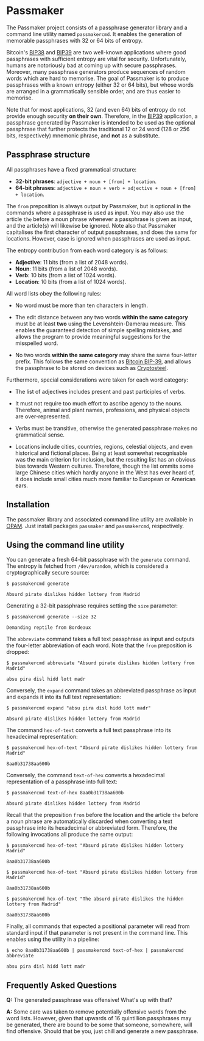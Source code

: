 Passmaker
=========

The Passmaker project consists of a passphrase generator library and a
command line utility named `passmakercmd`.  It enables the generation of
memorable passphrases with 32 or 64 bits of entropy.

Bitcoin's
[BIP38](https://github.com/bitcoin/bips/blob/master/bip-0038.mediawiki) and
[BIP39](https://github.com/bitcoin/bips/blob/master/bip-0039.mediawiki)
are two well-known applications where good passphrases with sufficient
entropy are vital for security.  Unfortunately, humans are notoriously bad
at coming up with secure passphrases.  Moreover, many passphrase generators
produce sequences of random words which are hard to memorise.  The goal
of Passmaker is to produce passphrases with a known entropy (either 32 or
64 bits), but whose words are arranged in a grammatically sensible order,
and are thus easier to memorise.

Note that for most applications, 32 (and even 64) bits of entropy
do not provide enough security **on their own**.  Therefore, in the
[BIP39](https://github.com/bitcoin/bips/blob/master/bip-0039.mediawiki)
application, a passphrase generated by Passmaker is intended to be used as
the optional passphrase that further protects the traditional 12 or 24 word
(128 or 256 bits, respectively) mnemonic phrase, and **not** as a substitute.


Passphrase structure
--------------------

All passphrases have a fixed grammatical structure:

 - **32-bit phrases**: `adjective + noun + [from] + location`.
 - **64-bit phrases**: `adjective + noun + verb + adjective + noun + [from] + location`.

The `from` preposition is always output by Passmaker, but is optional in the
commands where a passphrase is used as input.  You may also use the article
`the` before a noun phrase whenever a passphrase is given as input, and the
article(s) will likewise be ignored.  Note also that Passmaker capitalises
the first character of output passphrases, and does the same for locations.
However, case is ignored when passphrases are used as input.

The entropy contribution from each word category is as follows:

 - **Adjective**: 11 bits (from a list of 2048 words).
 - **Noun**: 11 bits (from a list of 2048 words).
 - **Verb**: 10 bits (from a list of 1024 words).
 - **Location**: 10 bits (from a list of 1024 words).

All word lists obey the following rules:

 - No word must be more than ten characters in length.

 - The edit distance between any two words **within the same category** must be
   at least **two** using the Levenshtein-Damerau measure.  This enables the
   guaranteed detection of simple spelling mistakes, and allows the program
   to provide meaningful suggestions for the misspelled word.

 - No two words **within the same category** may share the same four-letter
   prefix. This follows the same convention as
   [Bitcoin BIP-39](https://github.com/bitcoin/bips/blob/master/bip-0039.mediawiki),
   and allows the passphrase to be stored on devices such as [Cryptosteel](https://cryptosteel.com/).

Furthermore, special considerations were taken for each word category:

 - The list of adjectives includes present and past participles of verbs.

 - It must not require too much effort to ascribe agency to the nouns.
   Therefore, animal and plant names, professions, and physical objects
   are over-represented.

 - Verbs must be transitive, otherwise the generated passphrase makes
   no grammatical sense.

 - Locations include cities, countries, regions, celestial objects, and
   even historical and fictional places. Being at least somewhat recognisable
   was the main criterion for inclusion, but the resulting list has an obvious
   bias towards Western cultures. Therefore, though the list ommits some large
   Chinese cities which hardly anyone in the West has ever heard of, it does
   include small cities much more familiar to European or American ears.


Installation
------------

The passmaker library and associated command line utility are available in
[OPAM](https://opam.ocaml.org/).  Just install packages `passmaker` and
`passmakercmd`, respectively.


Using the command line utility
------------------------------

You can generate a fresh 64-bit passphrase with the `generate` command.  The entropy
is fetched from `/dev/urandom`, which is considered a cryptographically secure source:

```
$ passmakercmd generate

Absurd pirate dislikes hidden lottery from Madrid
```

Generating a 32-bit passphrase requires setting the `size` parameter:

```
$ passmakercmd generate --size 32

Demanding reptile from Bordeaux
```

The `abbreviate` command takes a full text passphrase as input and outputs
the four-letter abbreviation of each word. Note that the `from` preposition
is dropped:

```
$ passmakercmd abbreviate "Absurd pirate dislikes hidden lottery from Madrid"

absu pira disl hidd lott madr
```

Conversely, the `expand` command takes an abbreviated passphrase as input
and expands it into its full text representation:

```
$ passmakercmd expand "absu pira disl hidd lott madr"

Absurd pirate dislikes hidden lottery from Madrid
```

The command `hex-of-text` converts a full text passphrase into its hexadecimal
representation:

```
$ passmakercmd hex-of-text "Absurd pirate dislikes hidden lottery from Madrid"

8aa0b31738aa600b
```

Conversely, the command `text-of-hex` converts a hexadecimal representation of
a passphrase into full text:

```
$ passmakercmd text-of-hex 8aa0b31738aa600b

Absurd pirate dislikes hidden lottery from Madrid
```

Recall that the preposition `from` before the location and the article
`the` before a noun phrase are automatically discarded when converting a
text passphrase into its hexadecimal or abbreviated form. Therefore, the
following invocations all produce the same output:

```
$ passmakercmd hex-of-text "Absurd pirate dislikes hidden lottery Madrid"

8aa0b31738aa600b

$ passmakercmd hex-of-text "Absurd pirate dislikes hidden lottery from Madrid"

8aa0b31738aa600b

$ passmakercmd hex-of-text "The absurd pirate dislikes the hidden lottery from Madrid"

8aa0b31738aa600b
```

Finally, all commands that expected a positional parameter will read from standard
input if that parameter is not present in the command line.  This enables using
the utility in a pipeline:

```
$ echo 8aa0b31738aa600b | passmakercmd text-of-hex | passmakercmd abbreviate

absu pira disl hidd lott madr
```


Frequently Asked Questions
--------------------------

**Q:** The generated passphrase was offensive! What's up with that?

**A:** Some care was taken to remove potentially offensive words from the word lists.
However, given that upwards of 16 quintillion passphrases may be generated, there
are bound to be some that someone, somewhere, will find offensive.  Should that be
you, just chill and generate a new passphrase.
